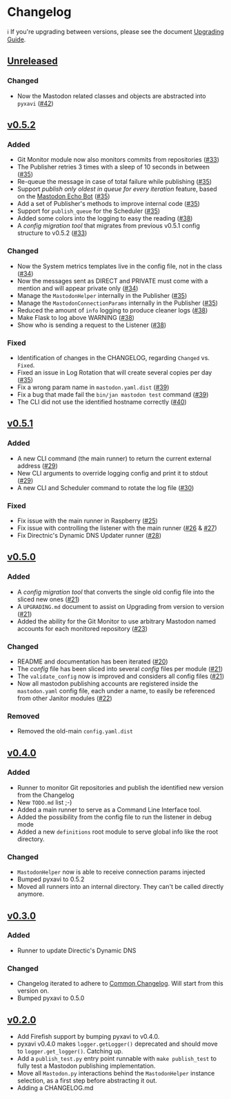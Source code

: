 # Changelog

ℹ️ If you're upgrading between versions, please see the document [Upgrading Guide](UPGRADING.md).

## [Unreleased](https://github.com/XaviArnaus/janitor/)

### Changed

- Now the Mastodon related classes and objects are abstracted into `pyxavi` ([#42](https://github.com/XaviArnaus/janitor/pull/42))

## [v0.5.2](https://github.com/XaviArnaus/janitor/releases/tag/v0.5.2)

### Added

- Git Monitor module now also monitors commits from repositories ([#33](https://github.com/XaviArnaus/janitor/pull/33))
- The Publisher retries 3 times with a sleep of 10 seconds in between ([#35](https://github.com/XaviArnaus/janitor/pull/35))
- Re-queue the message in case of total failure while publishing ([#35](https://github.com/XaviArnaus/janitor/pull/35))
- Support *publish only oldest in queue for every iteration* feature, based on the [Mastodon Echo Bot](https://github.com/XaviArnaus/mastodon-echo-bot) ([#35](https://github.com/XaviArnaus/janitor/pull/35))
- Add a set of Publisher's methods to improve internal code ([#35](https://github.com/XaviArnaus/janitor/pull/35))
- Support for `publish_queue` for the Scheduler ([#35](https://github.com/XaviArnaus/janitor/pull/35))
- Added some colors into the logging to easy the reading ([#38](https://github.com/XaviArnaus/janitor/pull/38))
- A *config migration tool* that migrates from previous v0.5.1 config structure to v0.5.2 ([#33](https://github.com/XaviArnaus/janitor/pull/33))

### Changed

- Now the System metrics templates live in the config file, not in the class ([#34](https://github.com/XaviArnaus/janitor/pull/34))
- Now the messages sent as DIRECT and PRIVATE must come with a mention and will appear private only ([#34](https://github.com/XaviArnaus/janitor/pull/34))
- Manage the `MastodonHelper` internally in the Publisher ([#35](https://github.com/XaviArnaus/janitor/pull/35))
- Manage the `MastodonConnectionParams` internally in the Publisher ([#35](https://github.com/XaviArnaus/janitor/pull/35))
- Reduced the amount of `info` logging to produce cleaner logs ([#38](https://github.com/XaviArnaus/janitor/pull/38))
- Make Flask to log above WARNING ([#38](https://github.com/XaviArnaus/janitor/pull/38))
- Show who is sending a request to the Listener ([#38](https://github.com/XaviArnaus/janitor/pull/38))

### Fixed

- Identification of changes in the CHANGELOG, regarding `Changed` vs. `Fixed`.
- Fixed an issue in Log Rotation that will create several copies per day ([#35](https://github.com/XaviArnaus/janitor/pull/35))
- Fix a wrong param name in `mastodon.yaml.dist` ([#39](https://github.com/XaviArnaus/janitor/pull/39))
- Fix a bug that made fail the `bin/jan mastodon test` command ([#39](https://github.com/XaviArnaus/janitor/pull/39))
- The CLI did not use the identified hostname correctly ([#40](https://github.com/XaviArnaus/janitor/pull/40))

## [v0.5.1](https://github.com/XaviArnaus/janitor/releases/tag/v0.5.1)

### Added

- A new CLI command (the main runner) to return the current external address ([#29](https://github.com/XaviArnaus/janitor/pull/29))
- New CLI arguments to override logging config and print it to stdout ([#29](https://github.com/XaviArnaus/janitor/pull/29))
- A new CLI and Scheduler command to rotate the log file ([#30](https://github.com/XaviArnaus/janitor/pull/30))

### Fixed

- Fix issue with the main runner in Raspberry ([#25](https://github.com/XaviArnaus/janitor/pull/25))
- Fix issue with controlling the listener with the main runner ([#26](https://github.com/XaviArnaus/janitor/pull/26) & [#27](https://github.com/XaviArnaus/janitor/pull/27))
- Fix Directnic's Dynamic DNS Updater runner ([#28](https://github.com/XaviArnaus/janitor/pull/28))

## [v0.5.0](https://github.com/XaviArnaus/janitor/releases/tag/v0.5.0)

### Added

- A *config migration tool* that converts the single old config file into the sliced new ones ([#21](https://github.com/XaviArnaus/janitor/pull/21))
- A `UPGRADING.md` document to assist on Upgrading from version to version ([#21](https://github.com/XaviArnaus/janitor/pull/21))
- Added the ability for the Git Monitor to use arbitrary Mastodon named accounts for each monitored repository ([#23](https://github.com/XaviArnaus/janitor/pull/23))

### Changed

- README and documentation has been iterated ([#20](https://github.com/XaviArnaus/janitor/pull/20))
- The *config* file has been sliced into several *config* files per module ([#21](https://github.com/XaviArnaus/janitor/pull/21))
- The `validate_config` now is improved and considers all config files ([#21](https://github.com/XaviArnaus/janitor/pull/21))
- Now all mastodon publishing accounts are registered inside the `mastodon.yaml` config file, each under a name, to easily be referenced from other Janitor modules ([#22](https://github.com/XaviArnaus/janitor/pull/22))

### Removed

- Removed the old-main `config.yaml.dist`

## [v0.4.0](https://github.com/XaviArnaus/janitor/releases/tag/v0.4.0)

### Added

- Runner to monitor Git repositories and publish the identified new version from the Changelog
- New `TODO.md` list ;-)
- Added a main runner to serve as a Command Line Interface tool.
- Added the possibility from the config file to run the listener in debug mode
- Added a new `definitions` root module to serve global info like the root directory.

### Changed

- `MastodonHelper` now is able to receive connection params injected
- Bumped pyxavi to 0.5.2
- Moved all runners into an internal directory. They can't be called directly anymore.

## [v0.3.0](https://github.com/XaviArnaus/janitor/releases/tag/v0.3.0)

### Added

- Runner to update Directic's Dynamic DNS

### Changed

- Changelog iterated to adhere to [Common Changelog](https://common-changelog.org). Will start from this version on.
- Bumped pyxavi to 0.5.0

## [v0.2.0](https://github.com/XaviArnaus/janitor/releases/tag/v0.2.0)

- Add Firefish support by bumping pyxavi to v0.4.0. 
- pyxavi v0.4.0 makes `logger.getLogger()` deprecated and should move to `logger.get_logger()`. Catching up.
- Add a `publish_test.py` entry point runnable with `make publish_test` to fully test a Mastodon publishing implementation.
- Move all `Mastodon.py` interactions behind the `MastodonHelper` instance selection, as a first step before abstracting it out.
- Adding a CHANGELOG.md